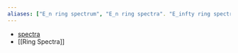 ```yaml
---
aliases: ["E_n ring spectrum", "E_n ring spectra". "E_infty ring spectrum", "E_infty ring"]
---
```


- [spectra](spectra.md)
- [[Ring Spectra]]
